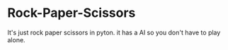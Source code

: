 # Rock-Paper-Scissors

It's just rock paper scissors in pyton.
it has a AI so you don't have to play alone.
